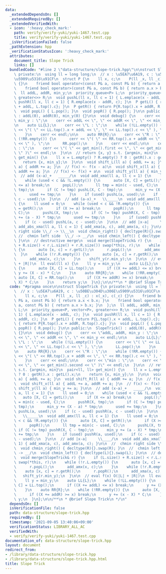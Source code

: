 ```yaml
---
data:
  _extendedDependsOn: []
  _extendedRequiredBy: []
  _extendedVerifiedWith:
  - icon: ':heavy_check_mark:'
    path: verify/verify-yuki/yuki-1467.test.cpp
    title: verify/verify-yuki/yuki-1467.test.cpp
  _isVerificationFailed: false
  _pathExtension: hpp
  _verificationStatusIcon: ':heavy_check_mark:'
  attributes:
    document_title: Slope Trick
    links: []
  bundledCode: "#line 2 \"data-structure/slope-trick.hpp\"\n\nstruct SlopeTrick {\n\
    \ private:\n  using ll = long long;\n  // x : \u5EA7\u6A19, c : \u50BE\u304D\u306E\
    \u5909\u5316\u91CF\n  struct P {\n    ll x, c;\n    P(ll _x, ll _c) : x(_x), c(_c)\
    \ {}\n    friend bool operator<(const P& a, const P& b) { return a.x < b.x; }\n\
    \    friend bool operator>(const P& a, const P& b) { return a.x > b.x; }\n  };\n\
    \  ll addL, addR, min_y;\n  priority_queue<P> L;\n  priority_queue<P, vector<P>,\
    \ greater<>> R;\n  void pushL(ll x, ll c = 1) { L.emplace(x - addL, c); }\n  void\
    \ pushR(ll x, ll c = 1) { R.emplace(x - addR, c); }\n  P getL() { return P{L.top().x\
    \ + addL, L.top().c}; }\n  P getR() { return P{R.top().x + addR, R.top().c}; }\n\
    \  void popL() { L.pop(); }\n  void popR() { R.pop(); }\n\n public:\n  SlopeTrick()\
    \ : addL(0), addR(0), min_y(0) {}\n\n  void debug() {\n    cerr << \"addL, addR,\
    \ min_y : \";\n    cerr << addL << \", \" << addR << \", \" << min_y << endl;\n\
    \n    auto LL{L};\n    cerr << \"L : \";\n    while (!LL.empty()) {\n      cerr\
    \ << \"( \" << LL.top().x + addL << \", \" << LL.top().c << \" ), \";\n      LL.pop();\n\
    \    }\n    cerr << endl;\n\n    auto RR{R};\n    cerr << \"R : \";\n    while\
    \ (!RR.empty()) {\n      cerr << \"( \" << RR.top().x + addR << \", \" << RR.top().c\
    \ << \" ), \";\n      RR.pop();\n    }\n    cerr << endl;\n\n    cerr << \"min\
    \ : \";\n    cerr << \"( \" << get_min().first << \", \" << get_min().second <<\
    \ \" )\" << endl;\n  }\n\n  // return {x, y} s.t. {argmin, min}\n  pair<ll, ll>\
    \ get_min() {\n    ll x = L.empty() ? R.empty() ? 0 : getR().x : getL().x;\n \
    \   return {x, min_y};\n  }\n\n  void shift_L(ll a) { addL += a; }\n  void shift_R(ll\
    \ a) { addR += a; }\n  // f(x) <- f(x - a)\n  void shift_x(ll a) { addL += a,\
    \ addR += a; }\n  // f(x) <- f(x) + a\n  void shift_y(ll a) { min_y += a; }\n\n\
    \  // add (x-a)_+   _____/\n  void add_xma(ll a, ll c = 1) {\n    ll used = 0;\n\
    \    while (used < c && !L.empty()) {\n      auto [X, C] = getL();\n      if (X\
    \ <= a) break;\n      popL();\n      ll tmp = min(c - used, C);\n      pushR(X,\
    \ tmp);\n      if (C != tmp) pushL(X, C - tmp);\n      min_y += (X - a) * tmp;\n\
    \      used += tmp;\n    }\n    if (used) pushL(a, used);\n    if (c - used) pushR(a,\
    \ c - used);\n  }\n\n  // add (a-x)_+   \\_____\n  void add_amx(ll a, ll c = 1)\
    \ {\n    ll used = 0;\n    while (used < c && !R.empty()) {\n      auto [X, C]\
    \ = getR();\n      if (X >= a) break;\n      popR();\n      ll tmp = min(c - used,\
    \ C);\n      pushL(X, tmp);\n      if (C != tmp) pushR(X, C - tmp);\n      min_y\
    \ += (a - X) * tmp;\n      used += tmp;\n    }\n    if (used) pushR(a, used);\n\
    \    if (c - used) pushL(a, c - used);\n  }\n\n  // add |x-a|     \\____/\n  void\
    \ add_abs_xma(ll a, ll c = 1) { add_xma(a, c), add_amx(a, c); }\n\n  //  chmin\
    \ right side \\_/ -> \\__\n  void chmin_right() { decltype(R){}.swap(R); }\n \
    \ //  chmin left side  \\_/ -> __/\n  void chmin_left() { decltype(L){}.swap(L);\
    \ }\n\n  // destructive merge\n  void merge(SlopeTrick& r) {\n    if (L.size()\
    \ + R.size() < r.L.size() + r.R.size()) swap(*this, r);\n    while (!r.L.empty())\
    \ {\n      auto [x, c] = r.getL();\n      r.popL();\n      add_amx(x, c);\n  \
    \  }\n    while (!r.R.empty()) {\n      auto [x, c] = r.getR();\n      r.popR();\n\
    \      add_xma(x, c);\n    }\n    shift_y(r.min_y);\n  }\n\n  // eval f(x) O(|L|\
    \ + |R|)\n  ll eval(ll x) {\n    ll y = min_y;\n    auto LL{L};\n    while (!LL.empty())\
    \ {\n      auto [X, C] = LL.top();\n      if ((X += addL) <= x) break;\n     \
    \ y += (X - x) * C;\n    }\n    auto RR{R};\n    while (!RR.empty()) {\n     \
    \ auto [X, C] = RR.top();\n      if ((X += addR) >= x) break;\n      y += (x -\
    \ X) * C;\n    }\n    return y;\n  }\n};\n\n/**\n * @brief Slope Trick\n */\n"
  code: "#pragma once\n\nstruct SlopeTrick {\n private:\n  using ll = long long;\n\
    \  // x : \u5EA7\u6A19, c : \u50BE\u304D\u306E\u5909\u5316\u91CF\n  struct P {\n\
    \    ll x, c;\n    P(ll _x, ll _c) : x(_x), c(_c) {}\n    friend bool operator<(const\
    \ P& a, const P& b) { return a.x < b.x; }\n    friend bool operator>(const P&\
    \ a, const P& b) { return a.x > b.x; }\n  };\n  ll addL, addR, min_y;\n  priority_queue<P>\
    \ L;\n  priority_queue<P, vector<P>, greater<>> R;\n  void pushL(ll x, ll c =\
    \ 1) { L.emplace(x - addL, c); }\n  void pushR(ll x, ll c = 1) { R.emplace(x -\
    \ addR, c); }\n  P getL() { return P{L.top().x + addL, L.top().c}; }\n  P getR()\
    \ { return P{R.top().x + addR, R.top().c}; }\n  void popL() { L.pop(); }\n  void\
    \ popR() { R.pop(); }\n\n public:\n  SlopeTrick() : addL(0), addR(0), min_y(0)\
    \ {}\n\n  void debug() {\n    cerr << \"addL, addR, min_y : \";\n    cerr << addL\
    \ << \", \" << addR << \", \" << min_y << endl;\n\n    auto LL{L};\n    cerr <<\
    \ \"L : \";\n    while (!LL.empty()) {\n      cerr << \"( \" << LL.top().x + addL\
    \ << \", \" << LL.top().c << \" ), \";\n      LL.pop();\n    }\n    cerr << endl;\n\
    \n    auto RR{R};\n    cerr << \"R : \";\n    while (!RR.empty()) {\n      cerr\
    \ << \"( \" << RR.top().x + addR << \", \" << RR.top().c << \" ), \";\n      RR.pop();\n\
    \    }\n    cerr << endl;\n\n    cerr << \"min : \";\n    cerr << \"( \" << get_min().first\
    \ << \", \" << get_min().second << \" )\" << endl;\n  }\n\n  // return {x, y}\
    \ s.t. {argmin, min}\n  pair<ll, ll> get_min() {\n    ll x = L.empty() ? R.empty()\
    \ ? 0 : getR().x : getL().x;\n    return {x, min_y};\n  }\n\n  void shift_L(ll\
    \ a) { addL += a; }\n  void shift_R(ll a) { addR += a; }\n  // f(x) <- f(x - a)\n\
    \  void shift_x(ll a) { addL += a, addR += a; }\n  // f(x) <- f(x) + a\n  void\
    \ shift_y(ll a) { min_y += a; }\n\n  // add (x-a)_+   _____/\n  void add_xma(ll\
    \ a, ll c = 1) {\n    ll used = 0;\n    while (used < c && !L.empty()) {\n   \
    \   auto [X, C] = getL();\n      if (X <= a) break;\n      popL();\n      ll tmp\
    \ = min(c - used, C);\n      pushR(X, tmp);\n      if (C != tmp) pushL(X, C -\
    \ tmp);\n      min_y += (X - a) * tmp;\n      used += tmp;\n    }\n    if (used)\
    \ pushL(a, used);\n    if (c - used) pushR(a, c - used);\n  }\n\n  // add (a-x)_+\
    \   \\_____\n  void add_amx(ll a, ll c = 1) {\n    ll used = 0;\n    while (used\
    \ < c && !R.empty()) {\n      auto [X, C] = getR();\n      if (X >= a) break;\n\
    \      popR();\n      ll tmp = min(c - used, C);\n      pushL(X, tmp);\n     \
    \ if (C != tmp) pushR(X, C - tmp);\n      min_y += (a - X) * tmp;\n      used\
    \ += tmp;\n    }\n    if (used) pushR(a, used);\n    if (c - used) pushL(a, c\
    \ - used);\n  }\n\n  // add |x-a|     \\____/\n  void add_abs_xma(ll a, ll c =\
    \ 1) { add_xma(a, c), add_amx(a, c); }\n\n  //  chmin right side \\_/ -> \\__\n\
    \  void chmin_right() { decltype(R){}.swap(R); }\n  //  chmin left side  \\_/\
    \ -> __/\n  void chmin_left() { decltype(L){}.swap(L); }\n\n  // destructive merge\n\
    \  void merge(SlopeTrick& r) {\n    if (L.size() + R.size() < r.L.size() + r.R.size())\
    \ swap(*this, r);\n    while (!r.L.empty()) {\n      auto [x, c] = r.getL();\n\
    \      r.popL();\n      add_amx(x, c);\n    }\n    while (!r.R.empty()) {\n  \
    \    auto [x, c] = r.getR();\n      r.popR();\n      add_xma(x, c);\n    }\n \
    \   shift_y(r.min_y);\n  }\n\n  // eval f(x) O(|L| + |R|)\n  ll eval(ll x) {\n\
    \    ll y = min_y;\n    auto LL{L};\n    while (!LL.empty()) {\n      auto [X,\
    \ C] = LL.top();\n      if ((X += addL) <= x) break;\n      y += (X - x) * C;\n\
    \    }\n    auto RR{R};\n    while (!RR.empty()) {\n      auto [X, C] = RR.top();\n\
    \      if ((X += addR) >= x) break;\n      y += (x - X) * C;\n    }\n    return\
    \ y;\n  }\n};\n\n/**\n * @brief Slope Trick\n */\n"
  dependsOn: []
  isVerificationFile: false
  path: data-structure/slope-trick.hpp
  requiredBy: []
  timestamp: '2021-09-05 13:40:06+09:00'
  verificationStatus: LIBRARY_ALL_AC
  verifiedWith:
  - verify/verify-yuki/yuki-1467.test.cpp
documentation_of: data-structure/slope-trick.hpp
layout: document
redirect_from:
- /library/data-structure/slope-trick.hpp
- /library/data-structure/slope-trick.hpp.html
title: Slope Trick
---
```

